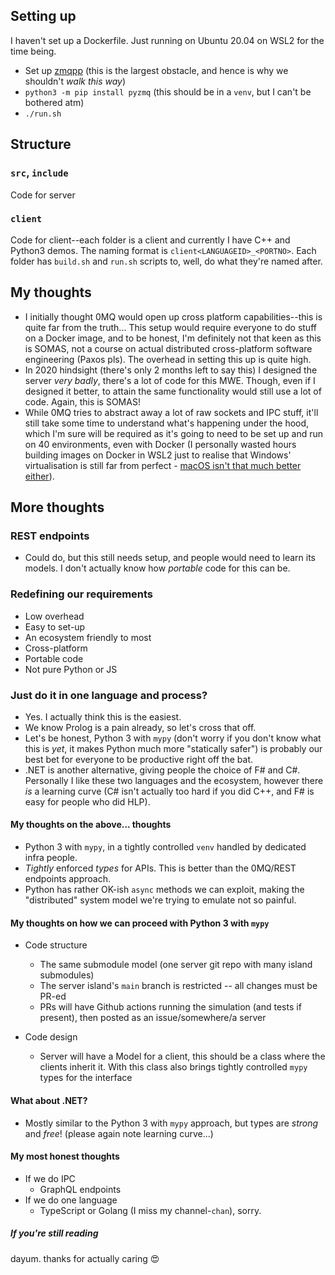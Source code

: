 ## Setting up

I haven't set up a Dockerfile. Just running on Ubuntu 20.04 on WSL2 for the time being.

- Set up [zmqpp](https://github.com/zeromq/zmqpp) (this is the largest obstacle, and hence is why we shouldn't _walk this way_)
- `python3 -m pip install pyzmq` (this should be in a `venv`, but I can't be bothered atm)
- `./run.sh`

## Structure

### `src`, `include`
Code for server

### `client`
Code for client--each folder is a client and currently I have C++ and Python3 demos.
The naming format is `client<LANGUAGEID>_<PORTNO>`. Each folder has `build.sh` and `run.sh` scripts to, well, do what they're named after. 

## My thoughts
- I initially thought 0MQ would open up cross platform capabilities--this is quite far from the truth... This setup would require everyone to do stuff on a Docker image, and to be honest, I'm definitely not that keen as this is SOMAS, not a course on actual distributed cross-platform software engineering (Paxos pls). The overhead in setting this up is quite high.
- In 2020 hindsight (there's only 2 months left to say this) I designed the server _very badly_, there's a lot of code for this MWE. Though, even if I designed it better, to attain the same functionality would still use a lot of code. Again, this is SOMAS!
- While 0MQ tries to abstract away a lot of raw sockets and IPC stuff, it'll still take some time to understand what's happening under the hood, which I'm sure will be required as it's going to need to be set up and run on 40 environments, even with Docker (I personally wasted hours building images on Docker in WSL2 just to realise that Windows' virtualisation is still far from perfect - [macOS isn't that much better either](https://docs.docker.com/docker-for-mac/networking/#known-limitations-use-cases-and-workarounds)).

## More thoughts
### REST endpoints
- Could do, but this still needs setup, and people would need to learn its models. I don't actually know how _portable_ code for this can be.

### Redefining our requirements
- Low overhead
- Easy to set-up
- An ecosystem friendly to most
- Cross-platform 
- Portable code
- Not pure Python or JS

### Just do it in one language and process?
- Yes. I actually think this is the easiest. 
- We know Prolog is a pain already, so let's cross that off.
- Let's be honest, Python 3 with `mypy` (don't worry if you don't know what this is _yet_, it makes Python much more "statically safer") is probably our best bet for everyone to be productive right off the bat.
- .NET is another alternative, giving people the choice of F# and C#. Personally I like these two languages and the ecosystem, however there _is_ a learning curve (C# isn't actually too hard if you did C++, and F# is easy for people who did HLP).

#### My thoughts on the above... thoughts
- Python 3 with `mypy`, in a tightly controlled `venv` handled by dedicated infra people.
- *Tightly* enforced *types* for APIs. This is better than the 0MQ/REST endpoints approach.
- Python has rather OK-ish `async` methods we can exploit, making the "distributed" system model we're trying to emulate not so painful.

#### My thoughts on how we can proceed with Python 3 with `mypy`

- Code structure 
    - The same submodule model (one server git repo with many island submodules)
    - The server island's `main` branch is restricted -- all changes must be PR-ed
    - PRs will have Github actions running the simulation (and tests if present), then posted as an issue/somewhere/a server

- Code design 
    - Server will have a Model for a client, this should be a class where the clients inherit it. With this class also brings tightly controlled `mypy` types for the interface

#### What about .NET?

- Mostly similar to the Python 3 with `mypy` approach, but types are _strong_ and _free_! (please again note learning curve...)

#### My most honest thoughts
- If we do IPC
    - GraphQL endpoints
- If we do one language
    - TypeScript or Golang (I miss my channel-`chan`), sorry.

##### If you're still reading
dayum. thanks for actually caring :heart_eyes: